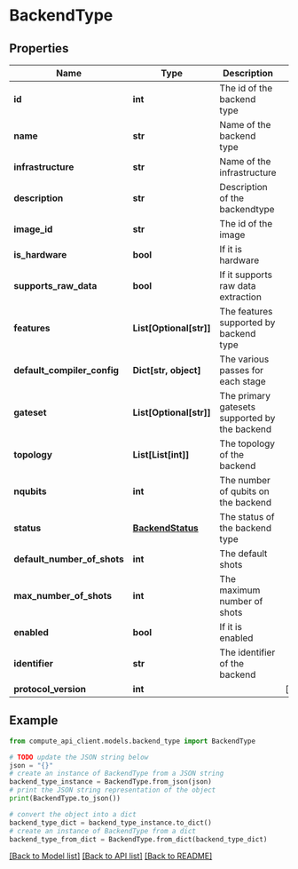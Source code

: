 # BackendType


## Properties

Name | Type | Description | Notes
------------ | ------------- | ------------- | -------------
**id** | **int** | The id of the backend type | 
**name** | **str** | Name of the backend type | 
**infrastructure** | **str** | Name of the infrastructure | 
**description** | **str** | Description of the backendtype | 
**image_id** | **str** | The id of the image | 
**is_hardware** | **bool** | If it is hardware | 
**supports_raw_data** | **bool** | If it supports raw data extraction | 
**features** | **List[Optional[str]]** | The features supported by backend type | 
**default_compiler_config** | **Dict[str, object]** | The various passes for each stage | 
**gateset** | **List[Optional[str]]** | The primary gatesets supported by the backend | 
**topology** | **List[List[int]]** | The topology of the backend | 
**nqubits** | **int** | The number of qubits on the backend | 
**status** | [**BackendStatus**](BackendStatus.md) | The status of the backend type | 
**default_number_of_shots** | **int** | The default shots | 
**max_number_of_shots** | **int** | The maximum number of shots | 
**enabled** | **bool** | If it is enabled | 
**identifier** | **str** | The identifier of the backend | 
**protocol_version** | **int** |  | [optional] 

## Example

```python
from compute_api_client.models.backend_type import BackendType

# TODO update the JSON string below
json = "{}"
# create an instance of BackendType from a JSON string
backend_type_instance = BackendType.from_json(json)
# print the JSON string representation of the object
print(BackendType.to_json())

# convert the object into a dict
backend_type_dict = backend_type_instance.to_dict()
# create an instance of BackendType from a dict
backend_type_from_dict = BackendType.from_dict(backend_type_dict)
```
[[Back to Model list]](../README.md#documentation-for-models) [[Back to API list]](../README.md#documentation-for-api-endpoints) [[Back to README]](../README.md)


